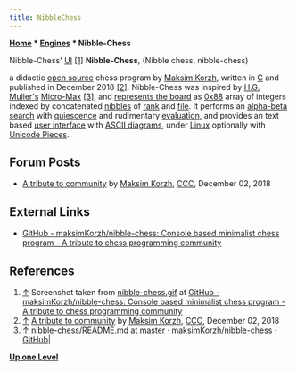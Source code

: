 ```yaml
---
title: NibbleChess
---
```

**[Home](Home "Home") \* [Engines](Engines "Engines") \* Nibble-Chess**



 [](File:Nibble-Chess.jpg) Nibble-Chess' [UI](User_Interface "User Interface") <a id="cite-note-1" href="#cite-ref-1">[1]</a> 
**Nibble-Chess**, (Nibble chess, nibble-chess)  

a didactic [open source](Category:Open_Source "Category:Open Source") chess program by [Maksim Korzh](Maksim_Korzh "Maksim Korzh"), written in [C](C "C") and published in December 2018 <a id="cite-note-2" href="#cite-ref-2">[2]</a>.
Nibble-Chess was inspired by [H.G. Muller's](Harm_Geert_Muller "Harm Geert Muller") [Micro-Max](Micro-Max "Micro-Max") <a id="cite-note-3" href="#cite-ref-3">[3]</a>, 
and [represents the board](Board_Representation "Board Representation") as [0x88](0x88 "0x88") array of integers indexed by concatenated [nibbles](Nibble "Nibble") of [rank](Ranks "Ranks") and [file](Files "Files"). It performs an [alpha-beta search](Alpha-Beta "Alpha-Beta") with [quiescence](Quiescence_Search "Quiescence Search") and rudimentary [evaluation](Evaluation "Evaluation"),
and provides an text based [user interface](User_Interface "User Interface") with [ASCII diagrams](Graphics_Programming#ASCII_Diagrams "Graphics Programming"), under [Linux](Linux "Linux") optionally with [Unicode Pieces](Pieces#Unicode "Pieces").



## Forum Posts


* [A tribute to community](http://www.talkchess.com/forum3/viewtopic.php?f=7&t=69118) by [Maksim Korzh](Maksim_Korzh "Maksim Korzh"), [CCC](CCC "CCC"), December 02, 2018


## External Links


* [GitHub - maksimKorzh/nibble-chess: Console based minimalist chess program - A tribute to chess programming community](https://github.com/maksimKorzh/nibble-chess)


## References


1. <a id="cite-ref-1" href="#cite-note-1">↑</a> Screenshot taken from [nibble-chess.gif](https://github.com/maksimKorzh/nibble-chess/blob/master/nibble-chess.gif) at [GitHub - maksimKorzh/nibble-chess: Console based minimalist chess program - A tribute to chess programming community](https://github.com/maksimKorzh/nibble-chess)
2. <a id="cite-ref-2" href="#cite-note-2">↑</a> [A tribute to community](http://www.talkchess.com/forum3/viewtopic.php?f=7&t=69118) by [Maksim Korzh](Maksim_Korzh "Maksim Korzh"), [CCC](CCC "CCC"), December 02, 2018
3. <a id="cite-ref-3" href="#cite-note-3">↑</a> [nibble-chess/README.md at master · maksimKorzh/nibble-chess · GitHub](https://github.com/maksimKorzh/nibble-chess/blob/master/README.md)|

**[Up one Level](Engines "Engines")**







 
